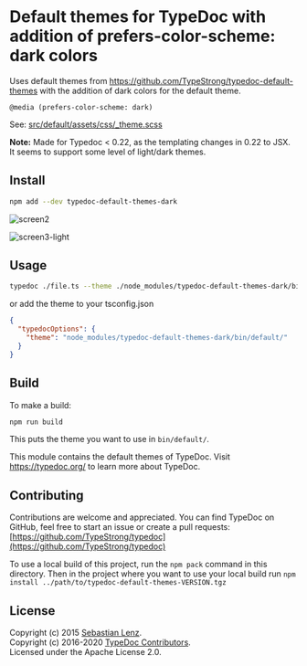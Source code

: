 # Default themes for TypeDoc with addition of prefers-color-scheme: dark colors

Uses default themes from https://github.com/TypeStrong/typedoc-default-themes with the addition of dark colors for the default theme. 

`@media (prefers-color-scheme: dark)`

See: [src/default/assets/css/_theme.scss](https://github.com/rockerBOO/typedoc-default-themes-dark/blob/dark-theme/src/default/assets/css/_theme.scss)

**Note:** Made for Typedoc < 0.22, as the templating changes in 0.22 to JSX. It seems to support some level of light/dark themes. 

## Install

```sh
npm add --dev typedoc-default-themes-dark
```

![screen2](https://gitlab.com/rockerBOO/typedoc-theme-dark/-/raw/master/resources/screen2.png)

![screen3-light](https://gitlab.com/rockerBOO/typedoc-theme-dark/-/raw/master/resources/screen3-light.png)

## Usage

```sh
typedoc ./file.ts --theme ./node_modules/typedoc-default-themes-dark/bin/default/
```

or add the theme to your tsconfig.json
```json
{
  "typedocOptions": {
    "theme": "node_modules/typedoc-default-themes-dark/bin/default/"
  }
}
```

## Build
To make a build:

```sh
npm run build
```

This puts the theme you want to use in `bin/default/`. 


This module contains the default themes of TypeDoc.
Visit https://typedoc.org/ to learn more about TypeDoc.

## Contributing

Contributions are welcome and appreciated. You can find TypeDoc on GitHub, feel free to start
an issue or create a pull requests:<br>
[https://github.com/TypeStrong/typedoc](https://github.com/TypeStrong/typedoc)

To use a local build of this project, run the `npm pack` command in this directory. Then
in the project where you want to use your local build run `npm install ../path/to/typedoc-default-themes-VERSION.tgz`

## License

Copyright (c) 2015 [Sebastian Lenz](http://www.sebastian-lenz.de).<br>
Copyright (c) 2016-2020 [TypeDoc Contributors](https://github.com/TypeStrong/typedoc/graphs/contributors).<br>
Licensed under the Apache License 2.0.
